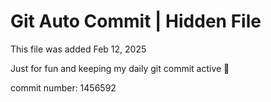 # Git Auto Commit | Hidden File

This file was added Feb 12, 2025

Just for fun and keeping my daily git commit active 🤪

commit number: 1456592
